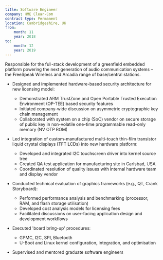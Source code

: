 ```yaml
---
title: Software Engineer
company: HME Clear-Com
contract type: Permanent
location: Cambridgeshire, UK
from: 
    month: 11
    year: 2018
to:
    month: 12
    year: 2019
---
```

Responsible for the full-stack development of a greenfield embedded platform powering the next generation of audio communication systems – the FreeSpeak Wireless and Arcadia range of base/central stations.

* Designed and implemented hardware-based security architecture for new licensing model:
  * Demonstrated ARM TrustZone and Open Portable Trusted Execution Environment (OP-TEE) based security features
  * Initiated company-wide discussion on asymmetric cryptographic key chain management
  * Collaborated with system on a chip (SoC) vendor on secure storage of public key in non-volatile one-time programmable read-only memory (NV OTP ROM)

* Led integration of custom-manufactured multi-touch thin-film transistor liquid crystal displays (TFT LCDs) into new hardware platform:
  * Developed and integrated I2C touchscreen driver into kernel source tree
  * Created QA test application for manufacturing site in Carlsbad, USA
  * Coordinated resolution of quality issues with internal hardware team and display vendor

* Conducted technical evaluation of graphics frameworks (e.g., QT, Crank Storyboard):
  * Performed performance analysis and benchmarking (processor, RAM, and flash storage utilisation)
  * Developed cost analysis models for licensing fees
  * Facilitated discussions on user-facing application design and
development workflows

* Executed 'board bring-up' procedures:
  * GPMC, I2C, SPI, Bluetooth
  * U-Boot and Linux kernel configuration, integration, and optimisation

* Supervised and mentored graduate software engineers
